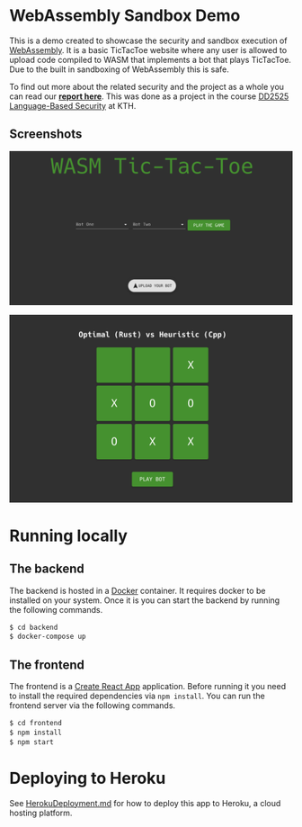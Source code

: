 # WebAssembly Sandbox Demo
This is a demo created to showcase the security and sandbox execution of [WebAssembly](https://webassembly.org/). It is a basic TicTacToe website where any user is allowed to upload code compiled to WASM that implements a bot that plays TicTacToe. Due to the built in sandboxing of WebAssembly this is safe.

To find out more about the related security and the project as a whole you can read our [**report here**](./report.pdf). This was done as a project in the course [DD2525 Language-Based Security](https://www.kth.se/student/kurser/kurs/DD2525?l=en) at KTH.

## Screenshots
![landing-page](./screenshots/landing-page.png)

![tictactoe](./screenshots/tictactoe.png)

# Running locally
## The backend
The backend is hosted in a [Docker](https://www.docker.com/) container. It requires docker to be installed on your system. Once it is you can start the backend by running the following commands.

```sh
$ cd backend
$ docker-compose up
```

## The frontend
The frontend is a [Create React App](https://reactjs.org/docs/create-a-new-react-app.html) application. Before running it you need to install the required dependencies via `npm install`. You can run the frontend server via the following commands.

```sh
$ cd frontend
$ npm install
$ npm start
```

# Deploying to Heroku
See [HerokuDeployment.md](./HerokuDeployment.md) for how to deploy this app to Heroku, a cloud hosting platform.
